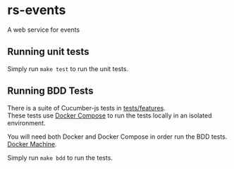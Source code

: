 # rs-events

A web service for events

## Running unit tests

Simply run `make test` to run the unit tests.

## Running BDD Tests

There is a suite of Cucumber-js tests in [tests/features](./tests/features).  
These tests use [Docker Compose](https://docs.docker.com/compose/) to run the tests locally in an isolated environment.

You will need both Docker and Docker Compose in order run the BDD tests.  [Docker Machine](https://docs.docker.com/machine/install-machine/).

Simply run `make bdd` to run the tests.
